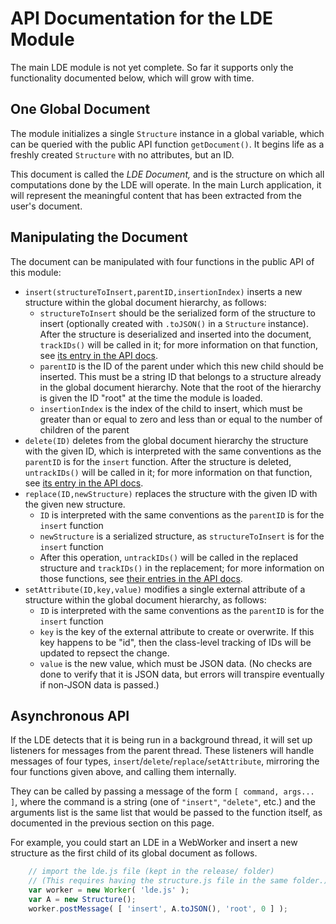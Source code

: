 
# API Documentation for the LDE Module

The main LDE module is not yet complete.  So far it supports only the
functionality documented below, which will grow with time.

## One Global Document

The module initializes a single `Structure` instance in a global variable,
which can be queried with the public API function `getDocument()`.  It
begins life as a freshly created `Structure` with no attributes, but an ID.

This document is called the *LDE Document,* and is the structure on which
all computations done by the LDE will operate.  In the main Lurch
application, it will represent the meaningful content that has been
extracted from the user's document.

## Manipulating the Document

The document can be manipulated with four functions in the public API of
this module:

 * `insert(structureToInsert,parentID,insertionIndex)` inserts a new
   structure within the global document hierarchy, as follows:
    * `structureToInsert` should be the serialized form of the structure to
      insert (optionally created with `.toJSON()` in a `Structure`
      instance).  After the structure is deserialized and inserted into the
      document, `trackIDs()` will be called in it; for more information on
      that function, see [its entry in the API docs](api-lde.md#unique-ids).
    * `parentID` is the ID of the parent under which this new child should
      be inserted.  This must be a string ID that belongs to a structure
      already in the global document hierarchy.  Note that the root of the
      hierarchy is given the ID "root" at the time the module is loaded.
    * `insertionIndex` is the index of the child to insert, which must be
      greater than or equal to zero and less than or equal to the number of
      children of the parent
 * `delete(ID)` deletes from the global document hierarchy the structure
   with the given ID, which is interpreted with the same conventions as the
   `parentID` is for the `insert` function.  After the structure is deleted,
   `untrackIDs()` will be called in it; for more information on that
   function, see [its entry in the API docs](api-lde.md#unique-ids).
 * `replace(ID,newStructure)` replaces the structure with the given ID with
   the given new structure.
    * `ID` is interpreted with the same conventions as the `parentID` is for
      the `insert` function
    * `newStructure` is a serialized structure, as `structureToInsert` is
      for the `insert` function
    * After this operation, `untrackIDs()` will be called in the replaced
      structure and `trackIDs()` in the replacement; for more information
      on those functions, see
      [their entries in the API docs](api-lde.md#unique-ids).
 * `setAttribute(ID,key,value)` modifies a single external attribute of a
   structure within the global document hierarchy, as follows:
    * `ID` is interpreted with the same conventions as the `parentID` is for
      the `insert` function
    * `key` is the key of the external attribute to create or overwrite.  If
      this key happens to be "id", then the class-level tracking of IDs
      will be updated to repsect the change.
    * `value` is the new value, which must be JSON data.  (No checks are
      done to verify that it is JSON data, but errors will transpire
      eventually if non-JSON data is passed.)

## Asynchronous API

If the LDE detects that it is being run in a background thread, it will set
up listeners for messages from the parent thread.  These listeners will
handle messages of four types, `insert`/`delete`/`replace`/`setAttribute`,
mirroring the four functions given above, and calling them internally.

They can be called by passing a message of the form `[ command, args... ]`,
where the command is a string (one of `"insert"`, `"delete"`, etc.) and the
arguments list is the same list that would be passed to the function itself,
as documented in the previous section on this page.

For example, you could start an LDE in a WebWorker and insert a new
structure as the first child of its global document as follows.

```js
    // import the lde.js file (kept in the release/ folder)
    // (This requires having the structure.js file in the same folder.)
    var worker = new Worker( 'lde.js' );
    var A = new Structure();
    worker.postMessage( [ 'insert', A.toJSON(), 'root', 0 ] );
```
